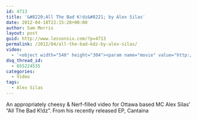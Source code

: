 ```yaml
---
id: 4713
title: '&#8220;All The Bad K!dz&#8221; by Alex Silas'
date: 2012-04-18T22:15:28+00:00
author: Sam Morris
layout: post
guid: http://www.lessonsix.com/?p=4713
permalink: /2012/04/all-the-bad-kdz-by-alex-silas/
video:
  - '<object width="540" height="304"><param name="movie" value="http://www.youtube.com/v/itgGkw9INVI?version=3&amp;hl=en_GB"></param><param name="allowFullScreen" value="true"></param><param name="allowscriptaccess" value="always"></param><embed src="http://www.youtube.com/v/itgGkw9INVI?version=3&amp;hl=en_GB" type="application/x-shockwave-flash" width="540" height="304" allowscriptaccess="always" allowfullscreen="true"></embed></object>'
dsq_thread_id:
  - 655224535
categories:
  - Video
tags:
  - Alex Silas
---
```

An appropriately cheesy &#038; Nerf-filled video for Ottawa based MC Alex Silas&#8217; &#8220;All The Bad K!dz&#8221;. From his recently released EP, Cantaina
